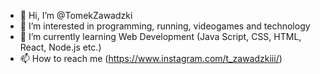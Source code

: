 - 👋 Hi, I’m @TomekZawadzki
- 👀 I’m interested in programming, running, videogames and technology
- 🌱 I’m currently learning Web Development (Java Script, CSS, HTML, React, Node.js etc.)
- 📫 How to reach me (https://www.instagram.com/t_zawadzkiii/)

<!---
ExpertoMontanero/ExpertoMontanero is a ✨ special ✨ repository because its `README.md` (this file) appears on your GitHub profile.
You can click the Preview link to take a look at your changes.
--->
